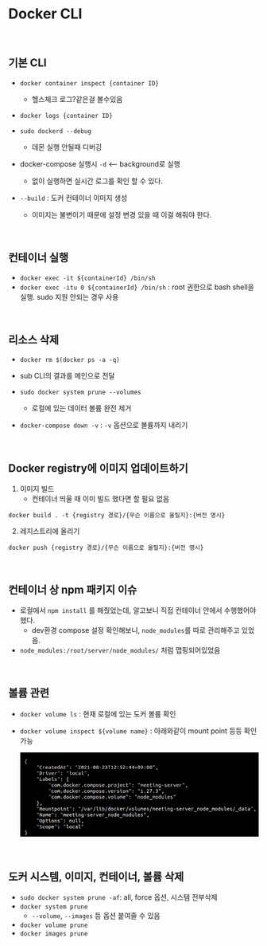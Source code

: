 # Docker CLI

<br>

## 기본 CLI

* `docker container inspect {container ID}`
  * 헬스체크 로그?같은걸 볼수있음

* `docker logs {container ID}`

* `sudo dockerd --debug`
  * 데몬 실행 안될때 디버깅

* docker-compose 실행시 `-d` <-- background로 실행
  * 없이 실행하면 실시간 로그를 확인 할 수 있다.

* `--build` : 도커 컨테이너 이미지 생성
  * 이미지는 불변이기 때문에 설정 변경 있을 때 이걸 해줘야 한다.

<br>

## 컨테이너 실행

* `docker exec -it ${containerId} /bin/sh` 
* `docker exec -itu 0 ${containerId} /bin/sh` : root 권한으로 bash shell을 실행. sudo 지원 안되는 경우 사용

<br>

## 리소스 삭제

*  `docker rm $(docker ps -a -q)`
  * sub CLI의 결과를 메인으로 전달

* `sudo docker system prune --volumes`
  * 로컬에 있는 데이터 볼륨 완전 제거

* `docker-compose down -v` : `-v` 옵션으로 볼륨까지 내리기

<br>

## Docker registry에 이미지 업데이트하기

1. 이미지 빌드
   * 컨테이너 띄울 때 이미 빌드 했다면 할 필요 없음

```
docker build . -t {registry 경로}/{무슨 이름으로 올릴지}:{버전 명시}
```

2. 레지스트리에 올리기

```
docker push {registry 경로}/{무슨 이름으로 올릴지}:{버전 명시}
```

<br>

## 컨테이너 상 npm 패키지 이슈

* 로컬에서 `npm install` 를 해줬었는데, 알고보니 직접 컨테이너 안에서 수행했어야 했다.
  * dev환경 compose 설정 확인해보니, `node_modules`를 따로 관리해주고 있었음.
* `node_modules:/root/server/node_modules/` 처럼 맵핑되어있었음

<br>

## 볼륨 관련

* `docker volume ls` : 현재 로컬에 있는 도커 볼륨 확인

* `docker volume inspect ${volume name}` : 아래와같이 mount point 등등 확인 가능

  ![image-20210823131900574](./images/inspect.png)

<br>

## 도커 시스템, 이미지, 컨테이너, 볼륨 삭제

* `sudo docker system prune -af`: all, force 옵션, 시스템 전부삭제
* `docker system prune`
  * `--volume`, `--images` 등 옵션 붙여줄 수 있음
* `docker volume prune`
* `docker images prune`
